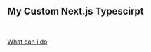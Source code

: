 ## My Custom Next.js Typescirpt

<br>

[What can i do](https://github.com/CWIN77/README-contents/blob/master/nextjs/README.md)
